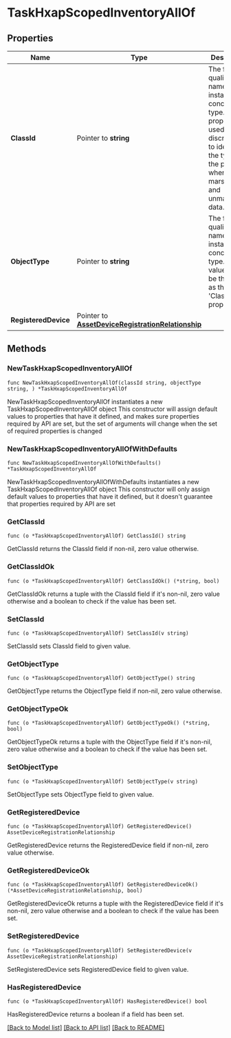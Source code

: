# TaskHxapScopedInventoryAllOf

## Properties

Name | Type | Description | Notes
------------ | ------------- | ------------- | -------------
**ClassId** | Pointer to **string** | The fully-qualified name of the instantiated, concrete type. This property is used as a discriminator to identify the type of the payload when marshaling and unmarshaling data. | [default to "task.HxapScopedInventory"]
**ObjectType** | Pointer to **string** | The fully-qualified name of the instantiated, concrete type. The value should be the same as the &#39;ClassId&#39; property. | [default to "task.HxapScopedInventory"]
**RegisteredDevice** | Pointer to [**AssetDeviceRegistrationRelationship**](AssetDeviceRegistrationRelationship.md) |  | [optional] 

## Methods

### NewTaskHxapScopedInventoryAllOf

`func NewTaskHxapScopedInventoryAllOf(classId string, objectType string, ) *TaskHxapScopedInventoryAllOf`

NewTaskHxapScopedInventoryAllOf instantiates a new TaskHxapScopedInventoryAllOf object
This constructor will assign default values to properties that have it defined,
and makes sure properties required by API are set, but the set of arguments
will change when the set of required properties is changed

### NewTaskHxapScopedInventoryAllOfWithDefaults

`func NewTaskHxapScopedInventoryAllOfWithDefaults() *TaskHxapScopedInventoryAllOf`

NewTaskHxapScopedInventoryAllOfWithDefaults instantiates a new TaskHxapScopedInventoryAllOf object
This constructor will only assign default values to properties that have it defined,
but it doesn't guarantee that properties required by API are set

### GetClassId

`func (o *TaskHxapScopedInventoryAllOf) GetClassId() string`

GetClassId returns the ClassId field if non-nil, zero value otherwise.

### GetClassIdOk

`func (o *TaskHxapScopedInventoryAllOf) GetClassIdOk() (*string, bool)`

GetClassIdOk returns a tuple with the ClassId field if it's non-nil, zero value otherwise
and a boolean to check if the value has been set.

### SetClassId

`func (o *TaskHxapScopedInventoryAllOf) SetClassId(v string)`

SetClassId sets ClassId field to given value.


### GetObjectType

`func (o *TaskHxapScopedInventoryAllOf) GetObjectType() string`

GetObjectType returns the ObjectType field if non-nil, zero value otherwise.

### GetObjectTypeOk

`func (o *TaskHxapScopedInventoryAllOf) GetObjectTypeOk() (*string, bool)`

GetObjectTypeOk returns a tuple with the ObjectType field if it's non-nil, zero value otherwise
and a boolean to check if the value has been set.

### SetObjectType

`func (o *TaskHxapScopedInventoryAllOf) SetObjectType(v string)`

SetObjectType sets ObjectType field to given value.


### GetRegisteredDevice

`func (o *TaskHxapScopedInventoryAllOf) GetRegisteredDevice() AssetDeviceRegistrationRelationship`

GetRegisteredDevice returns the RegisteredDevice field if non-nil, zero value otherwise.

### GetRegisteredDeviceOk

`func (o *TaskHxapScopedInventoryAllOf) GetRegisteredDeviceOk() (*AssetDeviceRegistrationRelationship, bool)`

GetRegisteredDeviceOk returns a tuple with the RegisteredDevice field if it's non-nil, zero value otherwise
and a boolean to check if the value has been set.

### SetRegisteredDevice

`func (o *TaskHxapScopedInventoryAllOf) SetRegisteredDevice(v AssetDeviceRegistrationRelationship)`

SetRegisteredDevice sets RegisteredDevice field to given value.

### HasRegisteredDevice

`func (o *TaskHxapScopedInventoryAllOf) HasRegisteredDevice() bool`

HasRegisteredDevice returns a boolean if a field has been set.


[[Back to Model list]](../README.md#documentation-for-models) [[Back to API list]](../README.md#documentation-for-api-endpoints) [[Back to README]](../README.md)


